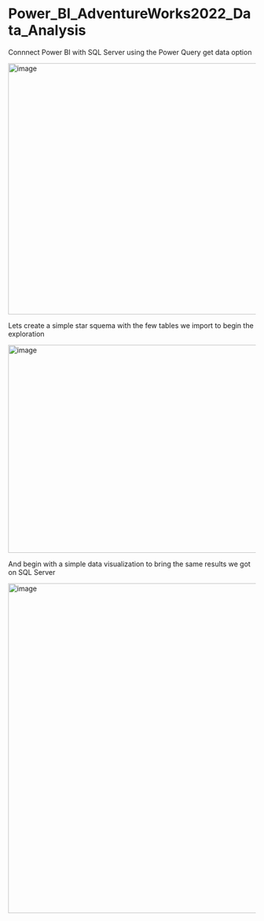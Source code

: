 # Power_BI_AdventureWorks2022_Data_Analysis

Connnect Power BI with SQL Server using the Power Query get data option

<img width="701" height="511" alt="image" src="https://github.com/user-attachments/assets/7696424c-df0c-4e99-be34-430551cbe546" />

Lets create a simple star squema with the few tables we import to begin the exploration

<img width="697" height="423" alt="image" src="https://github.com/user-attachments/assets/fdb2d333-68f9-43b3-8db3-0df9401738e2" />

And begin with a simple data visualization to bring the same results we got on SQL Server

<img width="1630" height="671" alt="image" src="https://github.com/user-attachments/assets/ff9c6822-9708-4916-b1f5-4442079603b0" />


